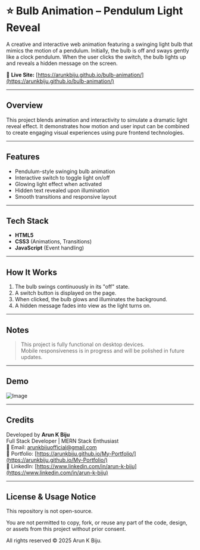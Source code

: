 # ⭐ Bulb Animation – Pendulum Light Reveal

A creative and interactive web animation featuring a swinging light bulb that mimics the motion of a pendulum. Initially, the bulb is off and sways gently like a clock pendulum. When the user clicks the switch, the bulb lights up and reveals a hidden message on the screen.

🔗 **Live Site:** [https://arunkbiju.github.io/bulb-animation/](https://arunkbiju.github.io/bulb-animation/)

---

## Overview

This project blends animation and interactivity to simulate a dramatic light reveal effect. It demonstrates how motion and user input can be combined to create engaging visual experiences using pure frontend technologies.

---

## Features

- Pendulum-style swinging bulb animation  
- Interactive switch to toggle light on/off  
- Glowing light effect when activated  
- Hidden text revealed upon illumination  
- Smooth transitions and responsive layout

---

## Tech Stack

- **HTML5**  
- **CSS3** (Animations, Transitions)  
- **JavaScript** (Event handling)

---

## How It Works

1. The bulb swings continuously in its "off" state.  
2. A switch button is displayed on the page.  
3. When clicked, the bulb glows and illuminates the background.  
4. A hidden message fades into view as the light turns on.

---

## Notes

> This project is fully functional on desktop devices.  
> Mobile responsiveness is in progress and will be polished in future updates.

---

## Demo
![Image](https://github.com/user-attachments/assets/c14c2b25-5621-4f25-b6d9-45650f519b7e)

---

## Credits

Developed by **Arun K Biju**  
Full Stack Developer | MERN Stack Enthusiast  
📧 Email: [arunkbijuofficial@gmail.com](mailto:arunkbijuofficial@gmail.com)  
🔗 Portfolio: [https://arunkbiju.github.io/My-Portfolio/](https://arunkbiju.github.io/My-Portfolio/)  
🔗 LinkedIn: [https://www.linkedin.com/in/arun-k-biju](https://www.linkedin.com/in/arun-k-biju)

---

## License & Usage Notice

This repository is not open-source.

You are not permitted to copy, fork, or reuse any part of the code, design, or assets from this project without prior consent.

All rights reserved © 2025 Arun K Biju.
